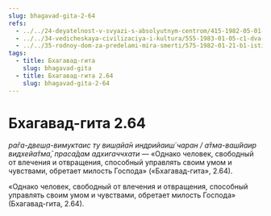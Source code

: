 ```yaml
---
slug: bhagavad-gita-2-64
refs:
  - ../../24-deyatelnost-v-svyazi-s-absolyutnym-centrom/415-1982-05-01-b1-vospriyatie-s-tochki-zreniya-tsentra-yavlyaet-nektar-v-glubinah-realnosti.md
  - ../../34-vedicheskaya-civilizaciya-i-kultura/555-1983-01-05-c1-dva-tipa-grihasth.md
  - ../../35-rodnoy-dom-za-predelami-mira-smerti/575-1982-01-21-b1-istinnaya-umirotvorennost-za-predelami-materialnoj-dvojstvennosti.md
tags:
  - title: Бхагавад-гита
    slug: bhagavad-gita
  - title: Бхагавад-гита 2.64
    slug: bhagavad-gita-2-64
---
```


# Бхагавад-гита 2.64

*ра̄га-двеш̣а-вимуктаис ту виш̣айа̄н индрийаиш́ чаран / а̄тма-ваш́йаир видхейа̄тма̄, праса̄дам адхигаччхати* — «Однако человек, свободный от влечения и отвращения, способный управлять своим умом и чувствами, обретает милость Господа» («Бхагавад-гита», 2.64).

«Однако человек, свободный от влечения и отвращения, способный управлять своим умом и чувствами, обретает милость Господа» (Бхагавад-гита, 2.64).

